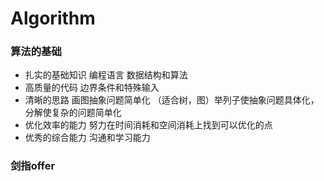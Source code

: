 # Algorithm

### 算法的基础
* 扎实的基础知识 编程语言 数据结构和算法
* 高质量的代码 边界条件和特殊输入
* 清晰的思路  画图抽象问题简单化 （适合树，图）举列子使抽象问题具体化，分解使复杂的问题简单化
* 优化效率的能力 努力在时间消耗和空间消耗上找到可以优化的点
* 优秀的综合能力 沟通和学习能力

### 剑指offer
